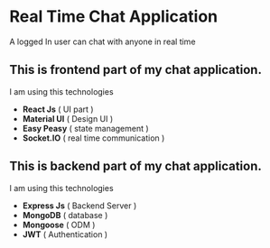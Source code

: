 # Real Time Chat Application
A logged In user can chat with anyone in real time

## This is frontend part of my chat application.

I am using this technologies

- **React Js** ( UI part )
- **Material UI** ( Design UI )
- **Easy Peasy** ( state management )
- **Socket.IO** ( real time communication )

## This is backend part of my chat application.

I am using this technologies

- **Express Js** ( Backend Server )
- **MongoDB** ( database )
- **Mongoose** ( ODM )
- **JWT** ( Authentication )
